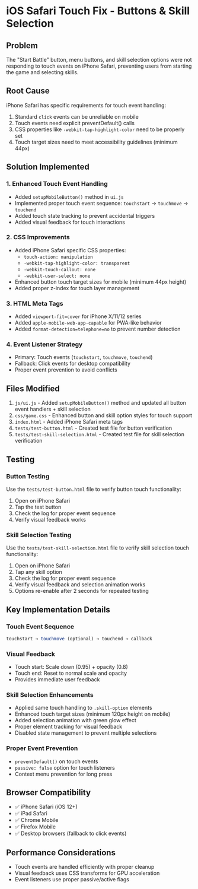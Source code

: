 # iOS Safari Touch Fix - Buttons & Skill Selection

## Problem
The "Start Battle" button, menu buttons, and skill selection options were not responding to touch events on iPhone Safari, preventing users from starting the game and selecting skills.

## Root Cause
iPhone Safari has specific requirements for touch event handling:
1. Standard `click` events can be unreliable on mobile
2. Touch events need explicit preventDefault() calls
3. CSS properties like `-webkit-tap-highlight-color` need to be properly set
4. Touch target sizes need to meet accessibility guidelines (minimum 44px)

## Solution Implemented

### 1. Enhanced Touch Event Handling
- Added `setupMobileButton()` method in `ui.js`
- Implemented proper touch event sequence: `touchstart` → `touchmove` → `touchend`
- Added touch state tracking to prevent accidental triggers
- Added visual feedback for touch interactions

### 2. CSS Improvements
- Added iPhone Safari specific CSS properties:
  - `touch-action: manipulation`
  - `-webkit-tap-highlight-color: transparent`
  - `-webkit-touch-callout: none`
  - `-webkit-user-select: none`
- Enhanced button touch target sizes for mobile (minimum 44px height)
- Added proper z-index for touch layer management

### 3. HTML Meta Tags
- Added `viewport-fit=cover` for iPhone X/11/12 series
- Added `apple-mobile-web-app-capable` for PWA-like behavior
- Added `format-detection=telephone=no` to prevent number detection

### 4. Event Listener Strategy
- Primary: Touch events (`touchstart`, `touchmove`, `touchend`)
- Fallback: Click events for desktop compatibility
- Proper event prevention to avoid conflicts

## Files Modified
1. `js/ui.js` - Added `setupMobileButton()` method and updated all button event handlers + skill selection
2. `css/game.css` - Enhanced button and skill option styles for touch support
3. `index.html` - Added iPhone Safari meta tags
4. `tests/test-button.html` - Created test file for button verification
5. `tests/test-skill-selection.html` - Created test file for skill selection verification

## Testing
### Button Testing
Use the `tests/test-button.html` file to verify button touch functionality:
1. Open on iPhone Safari
2. Tap the test button
3. Check the log for proper event sequence
4. Verify visual feedback works

### Skill Selection Testing
Use the `tests/test-skill-selection.html` file to verify skill selection touch functionality:
1. Open on iPhone Safari
2. Tap any skill option
3. Check the log for proper event sequence
4. Verify visual feedback and selection animation works
5. Options re-enable after 2 seconds for repeated testing

## Key Implementation Details

### Touch Event Sequence
```javascript
touchstart → touchmove (optional) → touchend → callback
```

### Visual Feedback
- Touch start: Scale down (0.95) + opacity (0.8)
- Touch end: Reset to normal scale and opacity
- Provides immediate user feedback

### Skill Selection Enhancements
- Applied same touch handling to `.skill-option` elements
- Enhanced touch target sizes (minimum 120px height on mobile)
- Added selection animation with green glow effect
- Proper element tracking for visual feedback
- Disabled state management to prevent multiple selections

### Proper Event Prevention
- `preventDefault()` on touch events
- `passive: false` option for touch listeners
- Context menu prevention for long press

## Browser Compatibility
- ✅ iPhone Safari (iOS 12+)
- ✅ iPad Safari
- ✅ Chrome Mobile
- ✅ Firefox Mobile
- ✅ Desktop browsers (fallback to click events)

## Performance Considerations
- Touch events are handled efficiently with proper cleanup
- Visual feedback uses CSS transforms for GPU acceleration
- Event listeners use proper passive/active flags